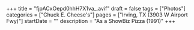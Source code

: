 +++
title = "fjpACxOepd0hhH7X1va_.avif"
draft = false
tags = ["Photos"]
categories = ["Chuck E. Cheese's"]
pages = ["Irving, TX (3903 W Airport Fwy)"]
startDate = ""
description = "As a ShowBiz Pizza (1991)"
+++
